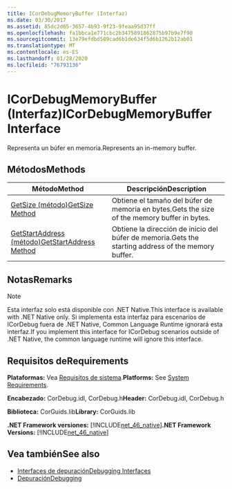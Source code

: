 ```yaml
---
title: ICorDebugMemoryBuffer (Interfaz)
ms.date: 03/30/2017
ms.assetid: 85dc2d65-3657-4b93-9f23-9feaa95d37ff
ms.openlocfilehash: fa1bbca1e771cbc2b3475891862875b97b9e7f90
ms.sourcegitcommit: 13e79efdbd589cad6b1de634f5d6b1262b12ab01
ms.translationtype: MT
ms.contentlocale: es-ES
ms.lasthandoff: 01/28/2020
ms.locfileid: "76793136"
---
```

# <a name="icordebugmemorybuffer-interface"></a><span data-ttu-id="0e1c1-102">ICorDebugMemoryBuffer (Interfaz)</span><span class="sxs-lookup"><span data-stu-id="0e1c1-102">ICorDebugMemoryBuffer Interface</span></span>
<span data-ttu-id="0e1c1-103">Representa un búfer en memoria.</span><span class="sxs-lookup"><span data-stu-id="0e1c1-103">Represents an in-memory buffer.</span></span>  
  
## <a name="methods"></a><span data-ttu-id="0e1c1-104">Métodos</span><span class="sxs-lookup"><span data-stu-id="0e1c1-104">Methods</span></span>  
  
|<span data-ttu-id="0e1c1-105">Método</span><span class="sxs-lookup"><span data-stu-id="0e1c1-105">Method</span></span>|<span data-ttu-id="0e1c1-106">Descripción</span><span class="sxs-lookup"><span data-stu-id="0e1c1-106">Description</span></span>|  
|------------|-----------------|  
|[<span data-ttu-id="0e1c1-107">GetSize (método)</span><span class="sxs-lookup"><span data-stu-id="0e1c1-107">GetSize Method</span></span>](icordebugmemorybuffer-getsize-method.md)|<span data-ttu-id="0e1c1-108">Obtiene el tamaño del búfer de memoria en bytes.</span><span class="sxs-lookup"><span data-stu-id="0e1c1-108">Gets the size of the memory buffer in bytes.</span></span>|  
|[<span data-ttu-id="0e1c1-109">GetStartAddress (método)</span><span class="sxs-lookup"><span data-stu-id="0e1c1-109">GetStartAddress Method</span></span>](icordebugmemorybuffer-getstartaddress-method.md)|<span data-ttu-id="0e1c1-110">Obtiene la dirección de inicio del búfer de memoria.</span><span class="sxs-lookup"><span data-stu-id="0e1c1-110">Gets the starting address of the memory buffer.</span></span>|  
  
## <a name="remarks"></a><span data-ttu-id="0e1c1-111">Notas</span><span class="sxs-lookup"><span data-stu-id="0e1c1-111">Remarks</span></span>  
  
> [!NOTE]
> <span data-ttu-id="0e1c1-112">Esta interfaz solo está disponible con .NET Native.</span><span class="sxs-lookup"><span data-stu-id="0e1c1-112">This interface is available with .NET Native only.</span></span> <span data-ttu-id="0e1c1-113">Si implementa esta interfaz para escenarios de ICorDebug fuera de .NET Native, Common Language Runtime ignorará esta interfaz.</span><span class="sxs-lookup"><span data-stu-id="0e1c1-113">If you implement this interface for ICorDebug scenarios outside of .NET Native, the common language runtime will ignore this interface.</span></span>  
  
## <a name="requirements"></a><span data-ttu-id="0e1c1-114">Requisitos de</span><span class="sxs-lookup"><span data-stu-id="0e1c1-114">Requirements</span></span>  
 <span data-ttu-id="0e1c1-115">**Plataformas:** Vea [Requisitos de sistema](../../../../docs/framework/get-started/system-requirements.md).</span><span class="sxs-lookup"><span data-stu-id="0e1c1-115">**Platforms:** See [System Requirements](../../../../docs/framework/get-started/system-requirements.md).</span></span>  
  
 <span data-ttu-id="0e1c1-116">**Encabezado:** CorDebug.idl, CorDebug.h</span><span class="sxs-lookup"><span data-stu-id="0e1c1-116">**Header:** CorDebug.idl, CorDebug.h</span></span>  
  
 <span data-ttu-id="0e1c1-117">**Biblioteca:** CorGuids.lib</span><span class="sxs-lookup"><span data-stu-id="0e1c1-117">**Library:** CorGuids.lib</span></span>  
  
 <span data-ttu-id="0e1c1-118">**.NET Framework versiones:** [!INCLUDE[net_46_native](../../../../includes/net-46-native-md.md)]</span><span class="sxs-lookup"><span data-stu-id="0e1c1-118">**.NET Framework Versions:** [!INCLUDE[net_46_native](../../../../includes/net-46-native-md.md)]</span></span>  
  
## <a name="see-also"></a><span data-ttu-id="0e1c1-119">Vea también</span><span class="sxs-lookup"><span data-stu-id="0e1c1-119">See also</span></span>

- [<span data-ttu-id="0e1c1-120">Interfaces de depuración</span><span class="sxs-lookup"><span data-stu-id="0e1c1-120">Debugging Interfaces</span></span>](debugging-interfaces.md)
- [<span data-ttu-id="0e1c1-121">Depuración</span><span class="sxs-lookup"><span data-stu-id="0e1c1-121">Debugging</span></span>](index.md)
